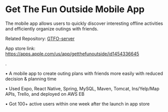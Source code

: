 # Get The Fun Outside Mobile App

The mobile app allows users to quickly discover interesting offline activities and efficiently organize outings with friends.

Related Repository: [GTFO-server](https://github.com/peiranqiu/GTFO-server)

App store link: https://apps.apple.com/us/app/getthefunoutside/id1454336645

.

•	A mobile app to create outing plans with friends more easily with reduced decision & planning time

•	Used Expo, React Native, Spring, MySQL, Maven, Tomcat, Ins/Yelp/Map APIs, Trello, and deployed on AWS EB

•	Got 100+ active users within one week after the launch in app store

